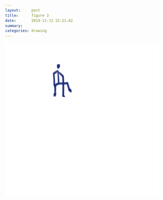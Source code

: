 ```yaml
---
layout:     post
title:      figure 3
date:       2019-11-13 22:21:42
summary:    
categories: drawing
---
```

![figure 3](/images/diary/figure-3.png ".")
